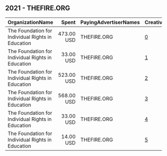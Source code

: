 ## 2021 - THEFIRE.ORG 
|OrganizationName|Spent|PayingAdvertiserNames|CreativeUrls|Impressions|Genders|AgeBrackets|CountryCodes|BillingAddresses|CandidateBallotInformation|
|:---|---:|:---|:---|---:|:---|:---|:---|:---|:---|
|The Foundation for Individual Rights in Education|473.00 USD|THEFIRE.ORG|[0](https://www.snap.com/political-ads/asset/cf5dc7a6bd0aeafc110e8ec850ccd0af75bb655c7b408fd17028c23b1e8baf61?mediaType=mp4)|343,087||16+|united states|US||
|The Foundation for Individual Rights in Education|33.00 USD|THEFIRE.ORG|[1](https://www.snap.com/political-ads/asset/ca601accb5f8140ef82e7cc3f805c9763b389be2b9a1c804dfbae82861e7d402?mediaType=mp4)|12,915||16+|united states|US||
|The Foundation for Individual Rights in Education|523.00 USD|THEFIRE.ORG|[2](https://www.snap.com/political-ads/asset/dd38f4962fadd135407ab6dcadee00bd25376b3dd49df0f7ce9e312a0ea9b9eb?mediaType=mp4)|380,233||16+|united states|US||
|The Foundation for Individual Rights in Education|568.00 USD|THEFIRE.ORG|[3](https://www.snap.com/political-ads/asset/d9d04bbe27fd77ddc960577b5540eff511e07f3c4ac7eec57570bca7a279c3e5?mediaType=mp4)|411,548||16+|united states|US||
|The Foundation for Individual Rights in Education|33.00 USD|THEFIRE.ORG|[4](https://www.snap.com/political-ads/asset/3bae200e5ef1a652b2d04f26351d7f97de5478e48fff271c76bd6f76285a2246?mediaType=mp4)|12,981||16+|united states|US||
|The Foundation for Individual Rights in Education|14.00 USD|THEFIRE.ORG|[5](https://www.snap.com/political-ads/asset/62d43dba8189c3e316c932bb8423ca324581238abc5a3a22db0ab27d1abdd4f7?mediaType=mp4)|10,540||16+|united states|US||
